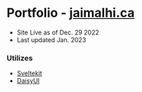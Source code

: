 # Portfolio - [jaimalhi.ca](https://www.jaimalhi.ca/)
- Site Live as of Dec. 29 2022
- Last updated Jan. 2023

### Utilizes
- [Sveltekit](https://kit.svelte.dev/docs/introduction)
- [DaisyUI](https://daisyui.com/docs/)
